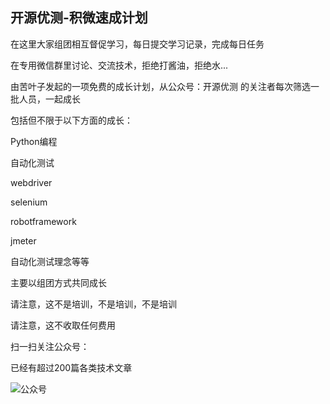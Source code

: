 ## 开源优测-积微速成计划

在这里大家组团相互督促学习，每日提交学习记录，完成每日任务

在专用微信群里讨论、交流技术，拒绝打酱油，拒绝水...

由苦叶子发起的一项免费的成长计划，从公众号：开源优测 的关注者每次筛选一批人员，一起成长

包括但不限于以下方面的成长：

Python编程

自动化测试

webdriver

selenium

robotframework

jmeter

自动化测试理念等等

主要以组团方式共同成长

请注意，这不是培训，不是培训，不是培训

请注意，这不收取任何费用

扫一扫关注公众号：

已经有超过200篇各类技术文章

![公众号](公众号.jpg)
